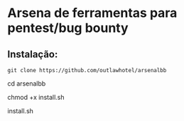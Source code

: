 <h1>Arsena de ferramentas para pentest/bug bounty</h1>

## Instalação:

`git clone https://github.com/outlawhotel/arsenalbb`

cd arsenalbb

chmod +x install.sh

install.sh
